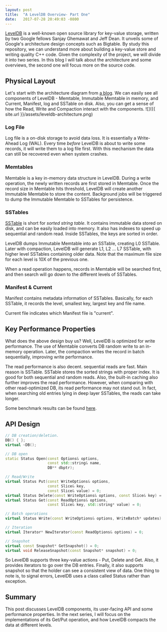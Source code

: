 ```yaml
---
layout: post
title:  "A LevelDB Overview- Part One"
date:   2017-07-28 20:49:03 -0800
---
```


[LevelDB](https://github.com/google/leveldb) is a well-known open source library for key-value storage, written by two Google fellows Sanjay Ghemawat and Jeff Dean. It unveils some of Google's architecture design concepts such as Bigtable. By study this repository, we can understand more about building a key-value store and writing quality C++ code. Given the complexity of the project, we will divide it into two series. In this blog I will talk about the architecture and some overviews, the second one will focus more on the source code.

## Physical Layout
Let's start with the architecture diagram from [a blog](http://wiesen.github.io/post/LevelDB-Storage/). We can easily see all components of LevelDB - Memtable, Immutable Memtable in memory, and Current, Manifest, log and SSTable on disk. Also, you can get a sense of how the Read, Write and Compaction interact with the components.
![]({{ site.url }}/assets/leveldb-architecture.png)

### Log File
Log file is a on-disk storage to avoid data loss. It is essentially a Write-Ahead Log (WAL). Every time *before* LevelDB is about to write some records, it will write them to a log file first. With this mechanism the data can still be recovered even when system crashes.
    
### Memtables
Memtable is a key in-memory data structure in LevelDB. During a write operation, the newly written records are first stored in Memtable. Once the record size in Memtable hits threshold, LevelDB will create another Immutable Memtable to store the content. Background jobs will be triggered to dump the Immutable Memtable to SSTables for persistence.

### SSTables
[SSTable](https://www.igvita.com/2012/02/06/sstable-and-log-structured-storage-leveldb/) is short for *sorted string table*. It contains immutable data stored on disk, and can be easily loaded into memory. It also has indexes to speed up sequential and random read.
Inside SSTables, the keys are sorted in order.

LevelDB dumps Immutable Memtable into an SSTable, creating L0 SSTable. Later with compaction, LevelDB will generate L1, L2 ... L7 SSTable, with higher level SSTables containing older data. Note that the maximum file size for each level is 10X of the previous one.

When a read operation happens, records in Memtable will be searched first, and then search will go down to the different levels of SSTables.

### Manifest & Current
Manifest contains metadata information of SSTables. Basically, for each SSTable, it records the level, smallest key, largest key and file name.

Current file indicates which Manifest file is "current".

## Key Performance Properties
What does the above design buy us? Well, LevelDB is optimized for write performance. The use of Memtable converts DB random write to an in-memory operation. Later, the compaction writes the record in batch sequentially, improving write performance.

The read performance is also decent. sequential reads are fast. Main reason is SSTable. SSTable stores the sorted strings with proper index. It is good for both sequential and random reads. Also, the built-in caching also further improves the read performance. However, when comparing with other read-optimized DB, its read performance may not stand out. In fact, when searching old entries lying in deep layer SSTables, the reads can take longer.

Some benchmark results can be found [here](http://www.lmdb.tech/bench/microbench/benchmark.html). 

## API Design

```C++
// DB creation/deletion.
DB() { };
virtual ~DB();

// DB open
static Status Open(const Options& options,
                   const std::string& name,
                   DB** dbptr);

// Read/Write
virtual Status Put(const WriteOptions& options,
                   const Slice& key,
                   const Slice& value) = 0;
virtual Status Delete(const WriteOptions& options, const Slice& key) = 0;
virtual Status Get(const ReadOptions& options,
                   const Slice& key, std::string* value) = 0;

// Batch operations
virtual Status Write(const WriteOptions& options, WriteBatch* updates) = 0;

// Iteration
virtual Iterator* NewIterator(const ReadOptions& options) = 0;

// Snapshot
virtual const Snapshot* GetSnapshot() = 0;
virtual void ReleaseSnapshot(const Snapshot* snapshot) = 0;
```

So LevelDB supports three key-value actions - Put, Delete and Get. 
Also, it provides iterators to go over the DB entries. Finally, it also supports snapshot so that the holder can see a consistent view of data. One thing to note is, to signal errors, LevelDB uses a class called Status rather than exception.

## Summary
This post discusses LevelDB components, its user-facing API and some performance properties. In the next series, I will focus on the implementations of its Get/Put operation, and how LevelDB compacts the data at different levels.
